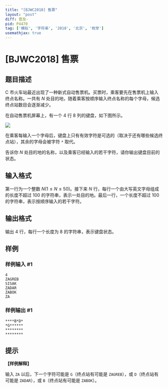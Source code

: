 ```yaml
---
title: "[BJWC2018] 售票"
layout: "post"
diff: 普及-
pid: P4470
tag: ['模拟', '字符串', '2018', '北京', '枚举']
usemathjax: true
---
```


# [BJWC2018] 售票
## 题目描述

C 市火车站最近出现了一种新式自动售票机。买票时，乘客要先在售票机上输入终点名称。一共有 $N$ 处目的地，随着乘客按顺序输入终点名称的每个字母，候选终点站数目会逐渐减少。

在自动售票机屏幕上，有一个 $4$ 行 $8$ 列的键盘，如下图所示。

![](https://cdn.luogu.com.cn/upload/pic/17861.png)

在乘客每输入一个字母后，键盘上只有有效字符是可选的（取决于还有哪些候选终点站），其余的字母会被字符 `*` 取代。

告诉你 $N$ 处目的地的名称，以及乘客已经输入的若干字符，请你输出键盘目前的状态。
## 输入格式

第一行为一个整数 $N (1\leq N \leq 50)$。接下来 $N$ 行，每行一个由大写英文字母组成的长度不超过 $100$ 的字符串，表示一处目的地。最后一行，一个长度不超过 $100$ 的字符串，表示按顺序输入的若干字符。

## 输出格式

输出 $4$ 行，每行一个长度为 $8$ 的字符串，表示键盘状态。
## 样例

### 样例输入 #1
```
4
ZAGREB
SISAK
ZADAR
ZABOK
ZA
```
### 样例输出 #1
```
****B*D*
*G******
********
********
```
## 提示

**【样例解释】**

输入 `ZA` 以后，下一个字符可能是 `G`（终点站有可能是 `ZAGREB`），或 `D`（终点站有可能是 `ZADAR`），或 `B`（终点站有可能是 `ZABOK`）。
